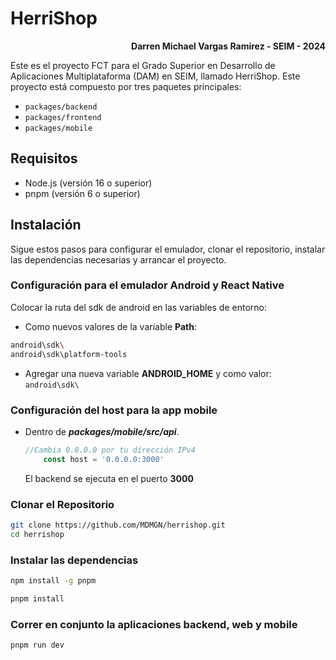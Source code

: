 # HerriShop

<p style="text-align: right; font-weight: bold">
  Darren Michael Vargas Ramirez - SEIM - 2024
</p>

Este es el proyecto FCT para el Grado Superior en Desarrollo de Aplicaciones Multiplataforma (DAM) en SEIM, llamado HerriShop. Este proyecto está compuesto por tres paquetes principales:

- `packages/backend`
- `packages/frontend`
- `packages/mobile`

## Requisitos

- Node.js (versión 16 o superior)
- pnpm (versión 6 o superior)

## Instalación

Sigue estos pasos para configurar el emulador, clonar el repositorio, instalar las dependencias necesarias y arrancar el proyecto.

### Configuración para el emulador Android y React Native
Colocar la ruta del sdk de android en las variables de entorno:

- Como nuevos valores de la variable __Path__:

```bash
android\sdk\
android\sdk\platform-tools
```

- Agregar una nueva variable __ANDROID_HOME__ y como valor:
        ```
        android\sdk\
        ```
### Configuración del host para la app mobile
- Dentro de ___packages/mobile/src/api___.
    ```ts
    //Cambia 0.0.0.0 por tu dirección IPv4
        const host = '0.0.0.0:3000'
    ```
    El backend se ejecuta en el puerto __3000__
### Clonar el Repositorio

```bash
git clone https://github.com/MDMGN/herrishop.git
cd herrishop
```

### Instalar las dependencias

```bash
npm install -g pnpm
```


```bash
pnpm install
```

### Correr en conjunto la aplicaciones backend, web y mobile

```bash
pnpm run dev
```